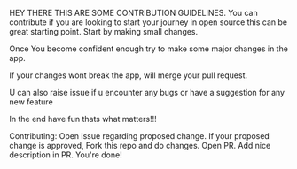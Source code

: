 HEY THERE THIS ARE SOME CONTRIBUTION GUIDELINES.
You can contribute if you are looking to start your journey in open source this can be great starting point. Start by making small changes.

Once You become confident enough try to make some major changes in the app.

If your changes wont break the app, will merge your pull request.

U can also raise issue if u encounter any bugs or have a suggestion for any new feature

In the end have fun thats what matters!!!

Contributing:
Open issue regarding proposed change.
If your proposed change is approved, Fork this repo and do changes.
Open PR. Add nice description in PR.
You're done!
